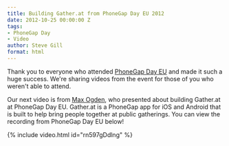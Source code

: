 ```yaml
---
title: Building Gather.at from PhoneGap Day EU 2012
date: 2012-10-25 00:00:00 Z
tags:
- PhoneGap Day
- Video
author: Steve Gill
format: html
---
```


Thank you to everyone who attended [PhoneGap Day EU](http://pgday.phonegap.com/eu2012/) and made it such a huge success. We're sharing videos from the event for those of you who weren't able to attend.

Our next video is from [Max Ogden](http://twitter.com/maxogden), who presented about building Gather.at at PhoneGap Day EU. Gather.at is a PhoneGap app for iOS and Android that is built to help bring people together at public gatherings. You can view the recording from PhoneGap Day EU below!

{% include video.html id="rn597gDdlng" %}
